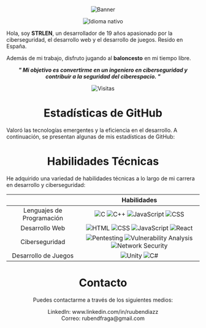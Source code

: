 <div align="center">
    <p>
        <img src="https://i.imgur.com/m0YHjBC.jpg" alt="Banner" />
    </p>
    <p>
        <img src="https://img.shields.io/badge/Nat-🇪🇸-%23aaaaaa.svg?style=flat" alt="Idioma nativo"/>
    </p>
    <div align="left">
        <p>
            Hola, soy <b>STRLEN</b>, un desarrollador de 19 años apasionado por la ciberseguridad, el desarrollo web y el desarrollo de juegos. Resido en España.
        </p>
        <p>
            Además de mi trabajo, disfruto jugando al <b>baloncesto</b> en mi tiempo libre.
        </p>
    </div>
    <p>
        <b><i>" Mi objetivo es convertirme en un ingeniero en ciberseguridad y contribuir a la seguridad del ciberespacio. "</b></i>
    </p>
    <img src="https://komarev.com/ghpvc/?username=YourGithubUsername" alt="Visitas"/>
</div>

<div align="center">
    <h1>Estadísticas de GitHub</h1>
    <p align="left">
        Valoró las tecnologías emergentes y la eficiencia en el desarrollo. A continuación, se presentan algunas de mis estadísticas de GitHub:
    </p>
    <!-- Agregue sus propias estadísticas de GitHub aquí -->
</div>

<div align="center">
    <h1>Habilidades Técnicas</h1>
    <div align="left">
        <p>
            He adquirido una variedad de habilidades técnicas a lo largo de mi carrera en desarrollo y ciberseguridad:
        </p>
    </div>
    <table>
        <thead>
            <tr>
                <th></th>
                <th>Habilidades</th>
            </tr>
        </thead>
        <tbody align="center">
            <tr>
                <td>Lenguajes de Programación</td>
                <td>
                    <img src="https://img.shields.io/badge/C-%2300599C.svg?style=flat&logo=c&logoColor=white" alt="C">
                    <img src="https://img.shields.io/badge/C++-%2300599C.svg?style=flat&logo=c%2B%2B&logoColor=white" alt="C++">
                    <img src="https://img.shields.io/badge/JavaScript-%23F7DF1E.svg?style=flat&logo=javascript&logoColor=black" alt="JavaScript">
                    <img src="https://img.shields.io/badge/CSS3-%231572B6.svg?style=flat&logo=css3&logoColor=white" alt="CSS">
                </td>
            </tr>
            <tr>
                <td>Desarrollo Web</td>
                <td>
                    <img src="https://img.shields.io/badge/HTML5-%23E34F26.svg?style=flat&logo=html5&logoColor=white" alt="HTML">
                    <img src="https://img.shields.io/badge/CSS3-%231572B6.svg?style=flat&logo=css3&logoColor=white" alt="CSS">
                    <img src="https://img.shields.io/badge/JavaScript-%23F7DF1E.svg?style=flat&logo=javascript&logoColor=black" alt="JavaScript">
                    <img src="https://img.shields.io/badge/React-%2361DAFB.svg?style=flat&logo=react&logoColor=black" alt="React">
                </td>
            </tr>
            <tr>
                <td>Ciberseguridad</td>
                <td>
                    <img src="https://img.shields.io/badge/Pentesting-%23000000.svg?style=flat" alt="Pentesting">
                    <img src="https://img.shields.io/badge/Vulnerability%20Analysis-%23000000.svg?style=flat" alt="Vulnerability Analysis">
                    <img src="https://img.shields.io/badge/Network%20Security-%23000000.svg?style=flat" alt="Network Security">
                </td>
            </tr>
            <tr>
                <td>Desarrollo de Juegos</td>
                <td>
                    <img src="https://img.shields.io/badge/Unity-%23000000.svg?style=flat&logo=unity&logoColor=white" alt="Unity">
                    <img src="https://img.shields.io/badge/C%23-%23239120.svg?style=flat&logo=c-sharp&logoColor=white" alt="C#">
                </td>
            </tr>
        </tbody>
    </table>
</div>

<div align="center">
    <h1>Contacto</h1>
    <p>
        Puedes contactarme a través de los siguientes medios:
    </p>
    <p>
        LinkedIn: www.linkedin.com/in/ruubendiazz <br>
        Correo: rubendfraga@gmail.com
    </p>
</div>
